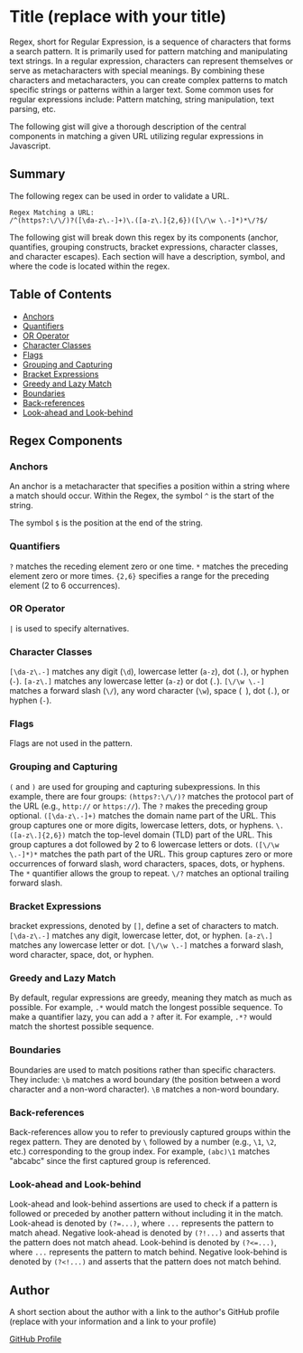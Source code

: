 # Title (replace with your title)

Regex, short for Regular Expression, is a sequence of characters that forms a search pattern. It is primarily used for pattern matching and manipulating text strings. In a regular expression, characters can represent themselves or serve as metacharacters with special meanings. By combining these characters and metacharacters, you can create complex patterns to match specific strings or patterns within a larger text. Some common uses for regular expressions include: Pattern matching, string manipulation, text parsing, etc.

The following gist will give a thorough description of the central components in matching a given URL utilizing regular expressions in Javascript.

## Summary

The following regex can be used in order to validate a URL.

```
Regex Matching a URL:
/^(https?:\/\/)?([\da-z\.-]+)\.([a-z\.]{2,6})([\/\w \.-]*)*\/?$/
```

The following gist will break down this regex by its components (anchor, quantifies, grouping constructs, bracket expressions, character classes, and character escapes). Each section will have a description, symbol, and where the code is located within the regex.

## Table of Contents

- [Anchors](#anchors)
- [Quantifiers](#quantifiers)
- [OR Operator](#or-operator)
- [Character Classes](#character-classes)
- [Flags](#flags)
- [Grouping and Capturing](#grouping-and-capturing)
- [Bracket Expressions](#bracket-expressions)
- [Greedy and Lazy Match](#greedy-and-lazy-match)
- [Boundaries](#boundaries)
- [Back-references](#back-references)
- [Look-ahead and Look-behind](#look-ahead-and-look-behind)

## Regex Components

### Anchors

An anchor is a metacharacter that specifies a position within a string where a match should occur.
Within the Regex, the symbol `^` is the start of the string.

The symbol `$` is the position at the end of the string.

### Quantifiers

`?` matches the receding element zero or one time.
`*` matches the preceding element zero or more times.
`{2,6}` specifies a range for the preceding element (2 to 6 occurrences).

### OR Operator

`|` is used to specify alternatives.

### Character Classes

`[\da-z\.-]` matches any digit (`\d`), lowercase letter (`a-z`), dot (`.`), or hyphen (`-`).
`[a-z\.]` matches any lowercase letter (`a-z`) or dot (`.`).
`[\/\w \.-]` matches a forward slash (`\/`), any word character (`\w`), space (` `), dot (`.`), or hyphen (`-`).

### Flags

Flags are not used in the pattern.

### Grouping and Capturing

`(` and `)` are used for grouping and capturing subexpressions. In this example, there are four groups:
`(https?:\/\/)?` matches the protocol part of the URL (e.g., `http://` or `https://`). The `?` makes the preceding group optional.
`([\da-z\.-]+)` matches the domain name part of the URL. This group captures one or more digits, lowercase letters, dots, or hyphens.
`\.([a-z\.]{2,6})` match the top-level domain (TLD) part of the URL. This group captures a dot followed by 2 to 6 lowercase letters or dots.
`([\/\w \.-]*)*` matches the path part of the URL. This group captures zero or more occurrences of forward slash, word characters, spaces, dots, or hyphens. The `*` quantifier allows the group to repeat.
`\/?` matches an optional trailing forward slash.

### Bracket Expressions

bracket expressions, denoted by `[]`, define a set of characters to match.
`[\da-z\.-]` matches any digit, lowercase letter, dot, or hyphen.
`[a-z\.]` matches any lowercase letter or dot.
`[\/\w \.-]` matches a forward slash, word character, space, dot, or hyphen.

### Greedy and Lazy Match

By default, regular expressions are greedy, meaning they match as much as possible. For example, `.*` would match the longest possible sequence.
To make a quantifier lazy, you can add a `?` after it. For example, `.*?` would match the shortest possible sequence.

### Boundaries

Boundaries are used to match positions rather than specific characters. They include:
`\b` matches a word boundary (the position between a word character and a non-word character).
`\B` matches a non-word boundary.

### Back-references

Back-references allow you to refer to previously captured groups within the regex pattern.
They are denoted by `\` followed by a number (e.g., `\1`, `\2`, etc.) corresponding to the group index.
For example, `(abc)\1` matches "abcabc" since the first captured group is referenced.

### Look-ahead and Look-behind

Look-ahead and look-behind assertions are used to check if a pattern is followed or preceded by another pattern without including it in the match.
Look-ahead is denoted by `(?=...)`, where `...` represents the pattern to match ahead.
Negative look-ahead is denoted by `(?!...)` and asserts that the pattern does not match ahead.
Look-behind is denoted by `(?<=...)`, where `...` represents the pattern to match behind.
Negative look-behind is denoted by `(?<!...)` and asserts that the pattern does not match behind.

## Author

A short section about the author with a link to the author's GitHub profile (replace with your information and a link to your profile)

[GitHub Profile](https://github.com/Suzakijun1)

```

```
